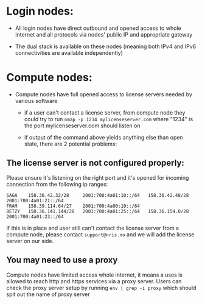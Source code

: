 # Login nodes:
       
- All login nodes have direct outbound and opened access to whole internet and all protocols via nodes' public IP and appropriate gateway

- The dual stack is available on these nodes (meaning both IPv4 and IPv6 connectivities are available independently)


# Compute nodes:

- Compute nodes have full opened access to license servers needed by various software

    - if a user can't contact a license server, from compute node they could try to run `nmap -p 1234 mylicenseserver.com` where "1234" is the port mylicenseserver.com should listen on
    
    - if output of the command above yields anything else than open state, there are 2 potential problems:


## The license server is not configured properly:

Please ensure it's listening on the right port and it's opened for incoming connection from the following ip ranges:

```
SAGA    158.36.42.32/28	    2001:700:4a01:10::/64   158.36.42.48/28 	2001:700:4a01:21::/64
FRAM	158.39.114.64/27	2001:700:4a00:10::/64
BETZY	158.36.141.144/28	2001:700:4a01:25::/64   158.36.154.0/28		2001:700:4a01:23::/64
```

If this is in place and user still can't contact the license server from a compute node, please contact `support@nris.no` and we will add the license server on our side.


## You may need to use a proxy

Compute nodes have limited access whole internet, it means a uses is allowed to reach http and https services via a proxy server. Users can check the proxy server setup by running `env | grep -i proxy` which should spit out the name of proxy server
